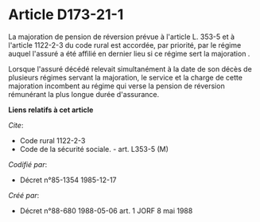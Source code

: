 # Article D173-21-1

La majoration de pension de réversion prévue à l'article L. 353-5 et à l'article 1122-2-3 du code rural est accordée, par
priorité, par le régime auquel l'assuré a été affilié en dernier lieu si ce régime sert la majoration    . 

Lorsque l'assuré décédé relevait simultanément à la date de son décès de plusieurs régimes servant la majoration, le service
et la charge de cette majoration incombent au régime qui verse la pension de réversion rémunérant la plus longue durée
d'assurance.

**Liens relatifs à cet article**

_Cite_:

  - Code rural 1122-2-3
  - Code de la sécurité sociale. - art. L353-5 (M)

_Codifié par_:

  - Décret n°85-1354 1985-12-17

_Créé par_:

  - Décret n°88-680 1988-05-06 art. 1 JORF 8 mai 1988
